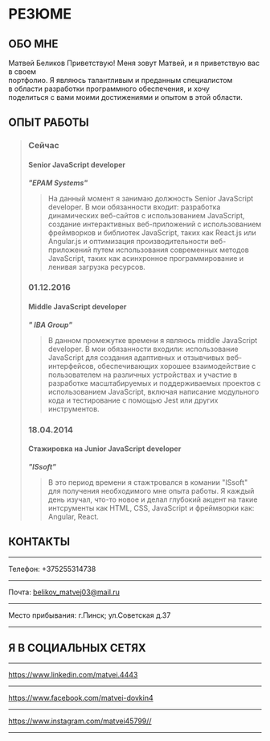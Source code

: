 # РЕЗЮМЕ #
## ОБО МНЕ ##
Матвей Беликов
Приветствую! Меня зовут Матвей, и я приветствую вас в своем<br> портфолио. Я являюсь талантливым и преданным специалистом <br> в области разработки программного обеспечения, и хочу <br> поделиться с вами моими достижениями и опытом в этой области.
## ОПЫТ РАБОТЫ ##
> ### Сейчас ###
> #### Senior JavaScript developer ####
> ***"EPAM Systems"***
>> На данный момент я занимаю должность Senior JavaScript developer. В мои обязанности входит: разработка динамических веб-сайтов с использованием JavaScript, cоздание интерактивных веб-приложений с использованием фреймворков и библиотек JavaScript, таких как React.js или Angular.js и оптимизация производительности веб-приложений путем использования современных методов JavaScript, таких как асинхронное программирование и ленивая загрузка ресурсов.
>> 
> ### 01.12.2016 ###
> #### Middle JavaScript developer ####
> ***" IBA Group"***
>> В данном промежутке времени я являюсь middle JavaScript developer. В мои обязанности входили: использование JavaScript для создания адаптивных и отзывчивых веб-интерфейсов, обеспечивающих хорошее взаимодействие с пользователем на различных устройствах и участие в разработке масштабируемых и поддерживаемых проектов с использованием JavaScript, включая написание модульного кода и тестирование с помощью Jest или других инструментов.
> ### 18.04.2014 ###
> #### Стажировка на Junior JavaScript developer ####
> ***"ISsoft"***
>> В это период времени я стажтровался в комании "ISsoft" для получения необходимого мне опыта работы. Я каждый день изучал, что-то новое и делал глубокий акцент на такие интсрументы как HTML, CSS, JavaScript и фреймворки как: Angular, React.
## КОНТАКТЫ ##
***
Телефон: +375255314738
***
Почта: belikov_matvej03@mail.ru
***
Место прибывания: г.Пинск; ул.Советская д.37
***
## Я В СОЦИАЛЬНЫХ СЕТЯХ ##
***
https://www.linkedin.com/matvei.4443
***
https://www.facebook.com/matvei-dovkin4
***
https://www.instagram.com/matvei45799//
***
